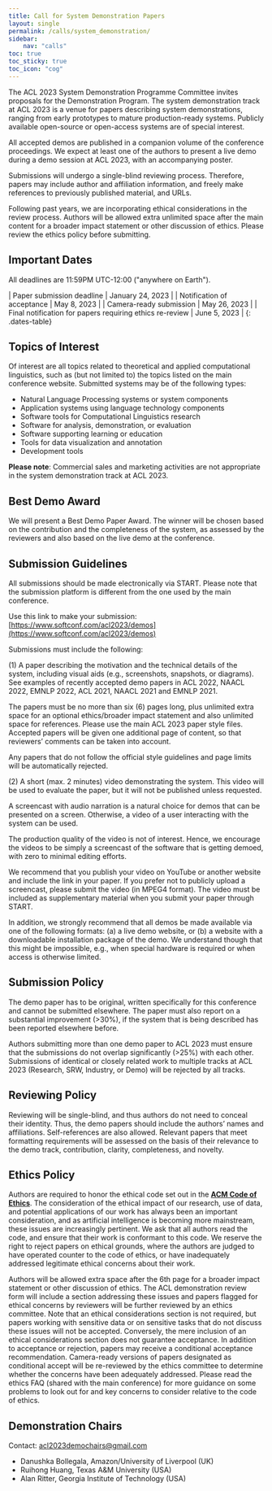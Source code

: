 ```yaml
---
title: Call for System Demonstration Papers
layout: single
permalink: /calls/system_demonstration/
sidebar: 
    nav: "calls"
toc: true
toc_sticky: true
toc_icon: "cog"
---
```


The ACL 2023 System Demonstration Programme Committee invites proposals for the Demonstration Program. The system demonstration track at ACL 2023 is a venue for papers describing system demonstrations, ranging from early prototypes to mature production-ready systems. Publicly available open-source or open-access systems are of special interest.

All accepted demos are published in a companion volume of the conference proceedings. We expect at least one of the authors to present a live demo during a demo session at ACL 2023, with an accompanying poster.

Submissions will undergo a single-blind reviewing process. Therefore, papers may include author and affiliation information, and freely make references to previously published material, and URLs.

Following past years, we are incorporating ethical considerations in the review process. Authors will be allowed extra unlimited space after the main content for a broader impact statement or other discussion of ethics. Please review the ethics policy before submitting.


## Important Dates

All deadlines are 11:59PM UTC-12:00 ("anywhere on Earth").

<style>
.dates-table { font-size: .8em; }
.dates-table tr td:nth-child(1) { width: 60%; }
.dates-table tr td:nth-child(2) { width: 30%; }
.dates-table del { color: #888; }
</style>

| Paper submission deadline | January 24, 2023 |
| Notification of acceptance | May 8, 2023 |
| Camera-ready submission | May 26, 2023 |
| Final notification for papers requiring ethics re-review | June 5, 2023 |
{: .dates-table}


## Topics of Interest

Of interest are all topics related to theoretical and applied computational linguistics, such as (but not limited to) the topics listed on the main conference website. Submitted systems may be of the following types:

* Natural Language Processing systems or system components
* Application systems using language technology components
* Software tools for Computational Linguistics research
* Software for analysis, demonstration, or evaluation
* Software supporting learning or education
* Tools for data visualization and annotation
* Development tools

**Please note**: Commercial sales and marketing activities are not appropriate in the system demonstration track at ACL 2023.


## Best Demo Award

We will present a Best Demo Paper Award. The winner will be chosen based on the contribution and the completeness of the system, as assessed by the reviewers and also based on the live demo at the conference.


## Submission Guidelines

All submissions should be made electronically via START. Please note that the submission platform is different from the one used by the main conference.

Use this link to make your submission: [https://www.softconf.com/acl2023/demos](https://www.softconf.com/acl2023/demos)

Submissions must include the following:

(1) A paper describing the motivation and the technical details of the system, including visual aids (e.g., screenshots, snapshots, or diagrams). See examples of recently accepted demo papers in ACL 2022, NAACL 2022, EMNLP 2022, ACL 2021, NAACL 2021 and EMNLP 2021.

The papers must be no more than six (6) pages long, plus unlimited extra space for an optional ethics/broader impact statement and also unlimited space for references. Please use the main ACL 2023 paper style files. Accepted papers will be given one additional page of content, so that reviewers’ comments can be taken into account.

Any papers that do not follow the official style guidelines and page limits will be automatically rejected.

(2) A short (max. 2 minutes) video demonstrating the system. This video will be used to evaluate the paper, but it will not be published unless requested.

A screencast with audio narration is a natural choice for demos that can be presented on a screen. Otherwise, a video of a user interacting with the system can be used.

The production quality of the video is not of interest. Hence, we encourage the videos to be simply a screencast of the software that is getting demoed, with zero to minimal editing efforts.

We recommend that you publish your video on YouTube or another website and include the link in your paper. If you prefer not to publicly upload a screencast, please submit the video (in MPEG4 format). The video must be included as supplementary material when you submit your paper through START.

In addition, we strongly recommend that all demos be made available via one of the following formats: (a) a live demo website, or (b) a website with a downloadable installation package of the demo. We understand though that  this might be impossible, e.g., when special hardware is required or when access is otherwise limited.

## Submission Policy

The demo paper has to be original, written specifically for this conference and cannot be submitted elsewhere. The paper must also report on a substantial improvement (>30%), if the system that is being described has been reported elsewhere before.

Authors submitting more than one demo paper to ACL 2023 must ensure that the submissions do not overlap significantly (>25%) with each other. Submissions of identical or closely related work to multiple tracks at ACL 2023 (Research, SRW, Industry, or Demo) will be rejected by all tracks.


## Reviewing Policy

Reviewing will be single-blind, and thus authors do not need to conceal their identity. Thus, the demo papers should include the authors’ names and affiliations. Self-references are also allowed. Relevant papers that meet formatting requirements will be assessed on the basis of their relevance to the demo track, contribution, clarity, completeness, and novelty.


## Ethics Policy

Authors are required to honor the ethical code set out in the [**ACM Code of Ethics**](https://www.acm.org/code-of-ethics). The consideration of the ethical impact of our research, use of data, and potential applications of our work has always been an important consideration, and as artificial intelligence is becoming more mainstream, these issues are increasingly pertinent. We ask that all authors read the code, and ensure that their work is conformant to this code. We reserve the right to reject papers on ethical grounds, where the authors are judged to have operated counter to the code of ethics, or have inadequately addressed legitimate ethical concerns about their work.

Authors will be allowed extra space after the 6th page for a broader impact statement or other discussion of ethics. The ACL demonstration review form will include a section addressing these issues and papers flagged for ethical concerns by reviewers will be further reviewed by an ethics committee. Note that an ethical considerations section is not required, but papers working with sensitive data or on sensitive tasks that do not discuss these issues will not be accepted. Conversely, the mere inclusion of an ethical considerations section does not guarantee acceptance. In addition to acceptance or rejection, papers may receive a conditional acceptance recommendation. Camera-ready versions of papers designated as conditional accept will be re-reviewed by the ethics committee to determine whether the concerns have been adequately addressed. Please read the ethics FAQ (shared with the main conference) for more guidance on some problems to look out for and key concerns to consider relative to the code of ethics.

## Demonstration Chairs

Contact: [acl2023demochairs@gmail.com](mailto:acl2023demochairs@gmail.com)

* Danushka Bollegala, Amazon/University of Liverpool (UK)
* Ruihong Huang, Texas A&M University (USA)
* Alan Ritter, Georgia Institute of Technology (USA)
 
